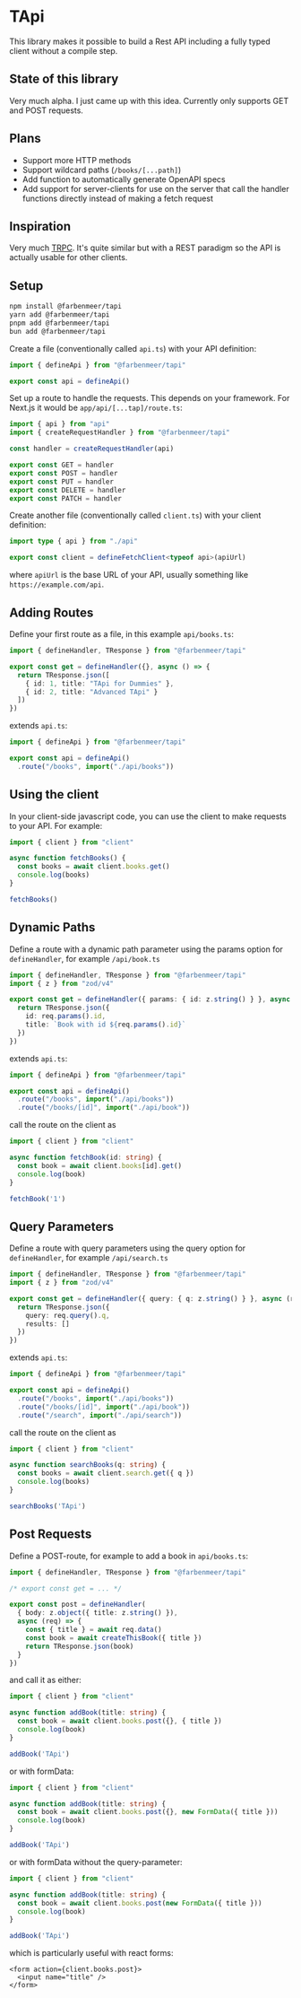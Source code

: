 # TApi

This library makes it possible to build a Rest API including a fully typed client without a compile step.


## State of this library
Very much alpha. I just came up with this idea.
Currently only supports GET and POST requests.

## Plans
* Support more HTTP methods
* Support wildcard paths (`/books/[...path]`)
* Add function to automatically generate OpenAPI specs
* Add support for server-clients for use on the server that call the handler functions directly instead of making a fetch request

## Inspiration
Very much [TRPC](https://trpc.io/). It's quite similar but with a REST paradigm so the API is actually usable for other clients.

## Setup

```bash
npm install @farbenmeer/tapi
yarn add @farbenmeer/tapi
pnpm add @farbenmeer/tapi
bun add @farbenmeer/tapi
```

Create a file (conventionally called `api.ts`) with your API definition:
```ts
import { defineApi } from "@farbenmeer/tapi"

export const api = defineApi()
```

Set up a route to handle the requests. This depends on your framework. For Next.js it would be `app/api/[...tap]/route.ts`:
```ts
import { api } from "api"
import { createRequestHandler } from "@farbenmeer/tapi"

const handler = createRequestHandler(api)

export const GET = handler
export const POST = handler
export const PUT = handler
export const DELETE = handler
export const PATCH = handler
```

Create another file (conventionally called `client.ts`) with your client definition:
```ts
import type { api } from "./api"

export const client = defineFetchClient<typeof api>(apiUrl)
```
where `apiUrl` is the base URL of your API, usually something like `https://example.com/api`.

## Adding Routes
Define your first route as a file, in this example `api/books.ts`:

```ts
import { defineHandler, TResponse } from "@farbenmeer/tapi"

export const get = defineHandler({}, async () => {
  return TResponse.json([
    { id: 1, title: "TApi for Dummies" },
    { id: 2, title: "Advanced TApi" }
  ])
})
```

extends `api.ts`:
```ts
import { defineApi } from "@farbenmeer/tapi"

export const api = defineApi()
  .route("/books", import("./api/books"))
```

## Using the client
In your client-side javascript code, you can use the client to make requests to your API. For example:

```ts
import { client } from "client"

async function fetchBooks() {
  const books = await client.books.get()
  console.log(books)
}

fetchBooks()
```

## Dynamic Paths
Define a route with a dynamic path parameter using the params option for `defineHandler`, for example `/api/book.ts`
```ts
import { defineHandler, TResponse } from "@farbenmeer/tapi"
import { z } from "zod/v4"

export const get = defineHandler({ params: { id: z.string() } }, async (req) => {
  return TResponse.json({
    id: req.params().id,
    title: `Book with id ${req.params().id}`
  })
})
```

extends `api.ts`:
```ts
import { defineApi } from "@farbenmeer/tapi"

export const api = defineApi()
  .route("/books", import("./api/books"))
  .route("/books/[id]", import("./api/book"))
```

call the route on the client as
```ts
import { client } from "client"

async function fetchBook(id: string) {
  const book = await client.books[id].get()
  console.log(book)
}

fetchBook('1')
```

## Query Parameters
Define a route with query parameters using the query option for `defineHandler`, for example `/api/search.ts`
```ts
import { defineHandler, TResponse } from "@farbenmeer/tapi"
import { z } from "zod/v4"

export const get = defineHandler({ query: { q: z.string() } }, async (req) => {
  return TResponse.json({
    query: req.query().q,
    results: []
  })
})
```

extends `api.ts`:
```ts
import { defineApi } from "@farbenmeer/tapi"

export const api = defineApi()
  .route("/books", import("./api/books"))
  .route("/books/[id]", import("./api/book"))
  .route("/search", import("./api/search"))
```

call the route on the client as
```ts
import { client } from "client"

async function searchBooks(q: string) {
  const books = await client.search.get({ q })
  console.log(books)
}

searchBooks('TApi')
```

## Post Requests
Define a POST-route, for example to add a book in `api/books.ts`:
```ts
import { defineHandler, TResponse } from "@farbenmeer/tapi"

/* export const get = ... */

export const post = defineHandler(
  { body: z.object({ title: z.string() }),
  async (req) => {
    const { title } = await req.data()
    const book = await createThisBook({ title })
    return TResponse.json(book)
  }
})
```

and call it as either:
```ts
import { client } from "client"

async function addBook(title: string) {
  const book = await client.books.post({}, { title })
  console.log(book)
}

addBook('TApi')
```

or with formData:
```ts
import { client } from "client"

async function addBook(title: string) {
  const book = await client.books.post({}, new FormData({ title }))
  console.log(book)
}

addBook('TApi')
```


or with formData without the query-parameter:
```ts
import { client } from "client"

async function addBook(title: string) {
  const book = await client.books.post(new FormData({ title }))
  console.log(book)
}

addBook('TApi')
```
which is particularly useful with react forms:
```tsx
<form action={client.books.post}>
  <input name="title" />
</form>
```
